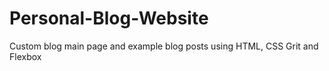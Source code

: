 # Personal-Blog-Website
Custom blog main page and example blog posts using HTML, CSS Grit and Flexbox
